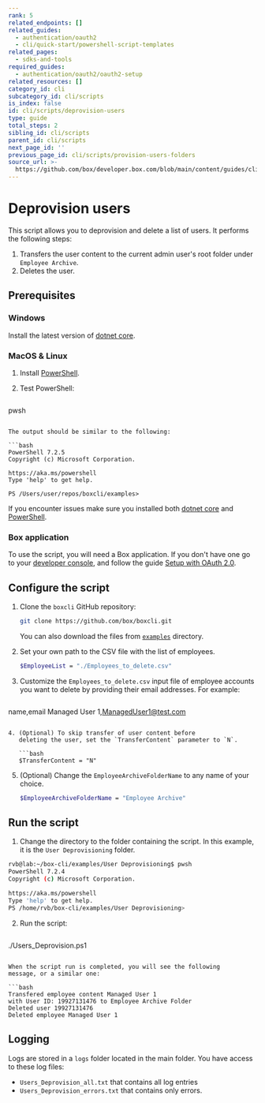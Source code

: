 ```yaml
---
rank: 5
related_endpoints: []
related_guides:
  - authentication/oauth2
  - cli/quick-start/powershell-script-templates
related_pages:
  - sdks-and-tools
required_guides:
  - authentication/oauth2/oauth2-setup
related_resources: []
category_id: cli
subcategory_id: cli/scripts
is_index: false
id: cli/scripts/deprovision-users
type: guide
total_steps: 2
sibling_id: cli/scripts
parent_id: cli/scripts
next_page_id: ''
previous_page_id: cli/scripts/provision-users-folders
source_url: >-
  https://github.com/box/developer.box.com/blob/main/content/guides/cli/scripts/deprovision-users.md
---
```

# Deprovision users

This script allows you to deprovision and delete a list of users.
It performs the following steps:

1. Transfers the user content to the current admin
user's root folder under `Employee Archive`.
2. Deletes the user.

## Prerequisites

### Windows

Install the latest version of [dotnet core](https://dotnet.microsoft.com/download).

### MacOS & Linux

1. Install [PowerShell][pwsh].

2. Test PowerShell:

   ```bash
pwsh 
```

The output should be similar to the following:

```bash
PowerShell 7.2.5
Copyright (c) Microsoft Corporation.

https://aka.ms/powershell
Type 'help' to get help.
 
PS /Users/user/repos/boxcli/examples> 
```

<message>

If you encounter issues make sure you installed both
[dotnet core](https://dotnet.microsoft.com/download) and
[PowerShell][pwsh].

</message>

### Box application

To use the script, you will need a Box application. If you don't have one
go to your [developer console][console], and follow the guide
[Setup with OAuth 2.0][auth].

## Configure the script

1. Clone the `boxcli` GitHub repository:

    ```bash
    git clone https://github.com/box/boxcli.git
    ```

    You can also download the files from [`examples`][examples] directory.

2. Set your own path to the CSV file with the list of employees.

   ```bash
   $EmployeeList = "./Employees_to_delete.csv"
   ```

3. Customize the `Employees_to_delete.csv` input file of 
   employee accounts you want to delete 
   by providing their email addresses. 
   For example:

   ```bash
name,email
Managed User 1,ManagedUser1@test.com
```

4. (Optional) To skip transfer of user content before
   deleting the user, set the `TransferContent` parameter to `N`.

   ```bash
   $TransferContent = "N"
   ```

5. (Optional) Change the `EmployeeArchiveFolderName` 
   to any name of your choice.

   ```bash
   $EmployeeArchiveFolderName = "Employee Archive"
   ```

## Run the script

1. Change the directory to the folder containing the script. 
   In this example, it is the `User Deprovisioning` folder.

```bash
rvb@lab:~/box-cli/examples/User Deprovisioning$ pwsh
PowerShell 7.2.4
Copyright (c) Microsoft Corporation.

https://aka.ms/powershell
Type 'help' to get help.
PS /home/rvb/box-cli/examples/User Deprovisioning>
```

2. Run the script:

   ```bash
./Users_Deprovision.ps1
```

When the script run is completed, you will see the following
message, or a similar one:

```bash
Transfered employee content Managed User 1
with User ID: 19927131476 to Employee Archive Folder
Deleted user 19927131476
Deleted employee Managed User 1
```

## Logging

Logs are stored in a `logs` folder located in the main folder.
You have access to these log files:

* `Users_Deprovision_all.txt` that contains all log entries
* `Users_Deprovision_errors.txt` that contains only errors.

[scripts]: https://github.com/box/boxcli/tree/main/examples
[pwsh]: https://docs.microsoft.com/en-us/powershell/scripting/install/installing-powershell?view=powershell-7.2
[quickstart]: g://cli/quick-start/create-oauth-app/
[console]: https://app.box.com/developers/console
[auth]: g://authentication/oauth2/oauth2-setup
[examples]:https://github.com/box/boxcli/tree/main/examples/User%20Deprovisioning
[employeelist]:[https://github.com/box/boxcli/blob/main/examples/User%20Deprovisioning/Users_Deprovision.ps1#L12